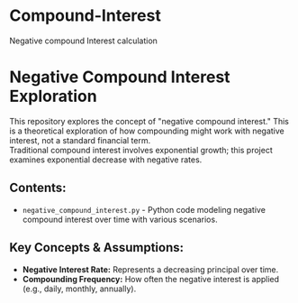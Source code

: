 # Compound-Interest
Negative compound Interest calculation
# Negative Compound Interest Exploration

This repository explores the concept of "negative compound interest." This is a theoretical 
exploration of how compounding might work with negative interest, not a standard financial term.  
Traditional compound interest involves exponential growth; this project examines exponential decrease 
with negative rates.

## Contents:

* `negative_compound_interest.py` - Python code modeling negative compound interest over time 
with various scenarios.

## Key Concepts & Assumptions:

* **Negative Interest Rate:**  Represents a decreasing principal over time.
* **Compounding Frequency:**  How often the negative interest is applied (e.g., daily, monthly, annually).
